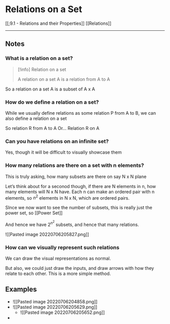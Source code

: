 # Relations on a Set

[[;9.1 - Relations and their Properties]]
[[Relations]]

---

## Notes
### What is a relation on a set? 

>[!info] Relation on a set
>
>A relation on a set A is a relation from A to A
>

So a relation on a set A is a subset of A x A

### How do we define a relation on a set?
While we usually define relations as some relation P from A to B, we can also define a relation on a set

So relation R from A to A
Or… Relation R on A


### Can you have relations on an infinite set?
Yes, though it will be difficult to visually showcase them


### How many relations are there on a set with n elements?

This is truly asking, how many subsets are there on say N x N plane

Let’s think about for a seconod though, if there are N elements in n, how many elements will N x N have. Each n can make an ordered pair with n elements, so $n^2$ elements in N x N, which are ordered pairs. 

SInce we now want to see the number of subsets, this is really just the power set, so [[Power Set]]

And hence we have $2^{n^2}$ subsets, and hence that many relations. 

![[Pasted image 20220706205827.png]]



### How can we visually represent such relations
We can draw the visual representations as normal.

But also, we could just draw the inputs, and draw arrows with how they relate to each other. This is a more simple method. 

## Examples
- ![[Pasted image 20220706204858.png]]
- ![[Pasted image 20220706205629.png]]
	- ![[Pasted image 20220706205652.png]]
- 